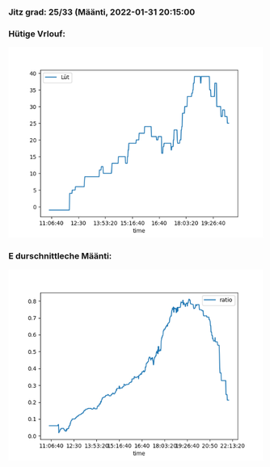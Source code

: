 ### Jitz grad: 25/33 (Määnti, 2022-01-31 20:15:00

### Hütige Vrlouf:
![Graph](Today.png)

### E durschnittleche Määnti:
![Graph](Määnti.png)